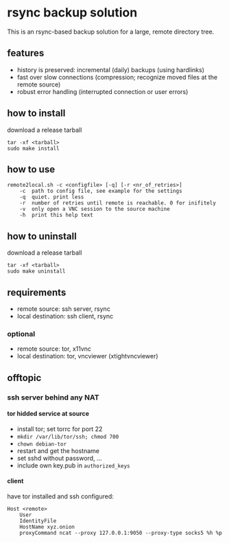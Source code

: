 # rsync backup solution
This is an rsync-based backup solution for a large, remote directory tree.

## features
* history is preserved: incremental (daily) backups (using hardlinks)
* fast over slow connections (compression; recognize moved files at the remote source)
* robust error handling (interrupted connection or user errors)

## how to install
download a release tarball

	tar -xf <tarball>
	sudo make install

## how to use

	remote2local.sh -c <configfile> [-q] [-r <nr_of_retries>]
		-c	path to config file, see example for the settings
		-q	quiet. print less
		-r	number of retries until remote is reachable. 0 for inifitely
		-v	only open a VNC session to the source machine
		-h	print this help text

## how to uninstall
download a release tarball

	tar -xf <tarball>
	sudo make uninstall

## requirements
* remote source: ssh server, rsync
* local destination: ssh client, rsync

### optional
* remote source: tor, x11vnc
* local destination: tor, vncviewer (xtightvncviewer)

## offtopic
### ssh server behind any NAT
#### tor hidded service at source
* install tor; set torrc for port 22
* `mkdir /var/lib/tor/ssh; chmod 700`
* `chown debian-tor`
* restart and get the hostname
* set sshd without password, ...
* include own key.pub in `authorized_keys`

#### client
have tor installed and ssh configured:


	Host <remote>
		User
		IdentityFile
		HostName xyz.onion
		proxyCommand ncat --proxy 127.0.0.1:9050 --proxy-type socks5 %h %p

